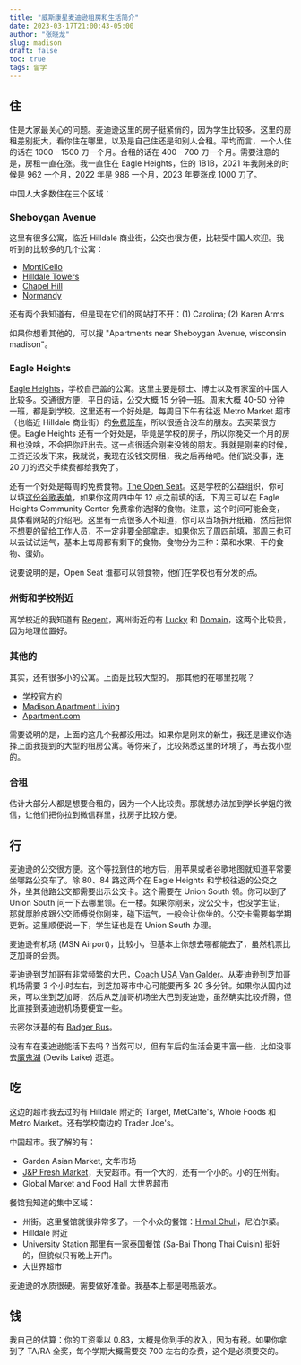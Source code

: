 ```yaml
---
title: "威斯康星麦迪逊租房和生活简介"
date: 2023-03-17T21:00:43-05:00
author: "张晓龙"
slug: madison
draft: false
toc: true
tags: 留学
---
```


## 住

住是大家最关心的问题。麦迪逊这里的房子挺紧俏的，因为学生比较多。这里的房租差别挺大，看你住在哪里，以及是自己住还是和别人合租。平均而言，一个人住的话在 1000 - 1500 刀一个月。合租的话在 400 - 700 刀一个月。需要注意的是，房租一直在涨。我一直住在 Eagle Heights，住的 1B1B，2021 年我刚来的时候是 962 一个月，2022 年是 986 一个月，2023 年要涨成 1000 刀了。 

中国人大多数住在三个区域：

### Sheboygan Avenue

这里有很多公寓，临近 Hilldale 商业街，公交也很方便，比较受中国人欢迎。我听到的比较多的几个公寓：

  - [MontiCello](https://www.themonticello.com/)
  - [Hilldale Towers](https://hilldaletowers.com/)
  - [Chapel Hill](https://chapel-hill-madison-wi.business.site/)
  - [Normandy](https://normandyapts.com/)

还有两个我知道有，但是现在它们的网站打不开：(1) Carolina; (2) Karen Arms

如果你想看其他的，可以搜 "Apartments near Sheboygan Avenue, wisconsin madison"。

### Eagle Heights

[Eagle Heights](https://www.housing.wisc.edu/apartments/eagle-heights/)，学校自己盖的公寓。这里主要是硕士、博士以及有家室的中国人比较多。交通很方便，平日的话，公交大概 15 分钟一班。周末大概 40-50 分钟一班，都是到学校。这里还有一个好处是，每周日下午有往返 Metro Market 超市（也临近 Hilldale 商业街）的[免费班车](https://www.metromarket.net/i/badgers-free-shuttle)，所以很适合没车的朋友。去买菜很方便。Eagle Heights 还有一个好处是，毕竟是学校的房子，所以你晚交一个月的房租也没啥，不会把你赶出去。这一点很适合刚来没钱的朋友。我就是刚来的时候，工资还没发下来，我就说，我现在没钱交房租，我之后再给吧。他们说没事，连 20 刀的迟交手续费都给我免了。

还有一个好处是每周的免费食物。[The Open Seat](https://asm.wisc.edu/the-open-seat/)。这是学校的公益组织，你可以填[这份谷歌表单](https://docs.google.com/forms/d/e/1FAIpQLSeihD-LwIqloSTg5AERbHK4audozhUbIBsRSbHgnDhjf52KlQ/viewform)，如果你这周四中午 12 点之前填的话，下周三可以在 Eagle Heights Community Center 免费拿你选择的食物。注意，这个时间可能会变，具体看网站的介绍吧。这里有一点很多人不知道，你可以当场拆开纸箱，然后把你不想要的留给工作人员，不一定非要全部拿走。如果你忘了周四前填，那周三也可以去试试运气，基本上每周都有剩下的食物。食物分为三种：菜和水果、干的食物、蛋奶。

说要说明的是，Open Seat 谁都可以领食物，他们在学校也有分发的点。

### 州街和学校附近

离学校近的我知道有 [Regent](https://regent.stevebrownapts.com/)，离州街近的有 [Lucky](https://lucky.stevebrownapts.com/) 和 [Domain](https://www.claimyourdomainnow.com/)，这两个比较贵，因为地理位置好。

### 其他的

其实，还有很多小的公寓。上面是比较大型的。 那其他的在哪里找呢？

  - [学校官方的](https://campusareahousing.wisc.edu/)
  - [Madison Apartment Living](https://www.madisonapartmentliving.com/)
  - [Apartment.com](https://www.apartments.com/madison-wi/)

需要说明的是，上面的这几个我都没用过。如果你是刚来的新生，我还是建议你选择上面我提到的大型的租房公寓。等你来了，比较熟悉这里的环境了，再去找小型的。

### 合租

估计大部分人都是想要合租的，因为一个人比较贵。那就想办法加到学长学姐的微信，让他们把你拉到微信群里，找房子比较方便。

## 行

麦迪逊的公交很方便。这个等找到住的地方后，用苹果或者谷歌地图就知道平常要坐哪路公交车了。除 80、84 路这两个在 Eagle Heights 和学校往返的公交之外，坐其他路公交都需要出示公交卡。这个需要在 Union South 领。你可以到了 Union South 问一下去哪里领。在一楼。如果你刚来，没公交卡，也没学生证，那就厚脸皮跟公交师傅说你刚来，碰下运气，一般会让你坐的。公交卡需要每学期更新。这里顺便说一下，学生证也是在 Union South 办理。

麦迪逊有机场 (MSN Airport)，比较小，但基本上你想去哪都能去了，虽然机票比芝加哥的会贵。

麦迪逊到芝加哥有非常频繁的大巴，[Coach USA Van Galder](https://www.coachusa.com/airport-transportation/van-galder)。从麦迪逊到芝加哥机场需要 3 个小时左右，到芝加哥市中心可能要再多 20 多分钟。如果你从国内过来，可以坐到芝加哥，然后从芝加哥机场坐大巴到麦迪逊，虽然确实比较折腾，但比直接到麦迪逊机场要便宜一些。

去密尔沃基的有 [Badger Bus](https://badgerbus.com/tickets/)。

没有车在麦迪逊能活下去吗？当然可以，但有车后的生活会更丰富一些，比如没事去[魔鬼湖](https://dnr.wisconsin.gov/topic/parks/devilslake) (Devils Laike) 逛逛。

## 吃

这边的超市我去过的有 Hilldale 附近的 Target, MetCalfe's, Whole Foods 和 Metro Market。还有学校南边的 Trader Joe's。

中国超市。我了解的有：
  - Garden Asian Market, 文华市场
  - [J&P Fresh Market](http://www.jpfreshmarket.com/about-us/)，天安超市。有一个大的，还有一个小的。小的在州街。
  - Global Market and Food Hall 大世界超市

餐馆我知道的集中区域：
  - 州街。这里餐馆就很非常多了。一个小众的餐馆：[Himal Chuli](https://www.himalchulirestaurant.com/)，尼泊尔菜。
  - Hilldale 附近
  - University Station 那里有一家泰国餐馆 (Sa-Bai Thong Thai Cuisin) 挺好的，但貌似只有晚上开门。
  - 大世界超市

麦迪逊的水质很硬。需要做好准备。我基本上都是喝瓶装水。

## 钱

我自己的估算：你的工资乘以 0.83，大概是你到手的收入，因为有税。如果你拿到了 TA/RA 全奖，每个学期大概需要交 700 左右的杂费，这个是必须要交的。
